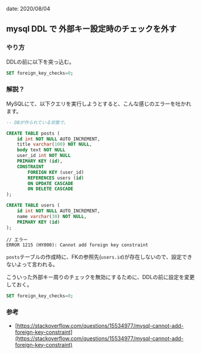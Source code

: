 date: 2020/08/04

## mysql DDL で 外部キー設定時のチェックを外す


### やり方

DDLの前に以下を突っ込む。

```sql
SET foreign_key_checks=0;
```


### 解説？
MySQLにて、以下クエリを実行しようとすると、こんな感じのエラーを吐かれます。

```sql
-- DBが作られている状態で、

CREATE TABLE posts (
	id int NOT NULL AUTO_INCREMENT,
	title varchar(100) NOT NULL,
	body text NOT NULL
	user_id int NOT NULL
	PRIMARY KEY (id),
	CONSTRAINT
		FOREIGN KEY (user_id)
		REFERENCES users (id)
		ON UPDATE CASCADE
		ON DELETE CASCADE
);

CREATE TABLE users (
	id int NOT NULL AUTO_INCREMENT,
	name varchar(30) NOT NULL,
	PRIMARY KEY (id)
);
```

```
// エラー
ERROR 1215 (HY000): Cannot add foreign key constraint
```

`posts`テーブルの作成時に、FKの参照先(`users.id`)が存在しないので、設定できないよって言われる。

こういった外部キー周りのチェックを無効にするために、DDLの前に設定を変更しておく。

```sql
SET foreign_key_checks=0;
```

### 参考

- [https://stackoverflow.com/questions/15534977/mysql-cannot-add-foreign-key-constraint](https://stackoverflow.com/questions/15534977/mysql-cannot-add-foreign-key-constraint)
